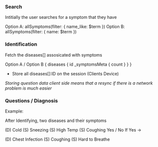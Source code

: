 ### Search

Intitially the user searches for a symptom that they have

Option A: allSymptoms(filter: { name_like: $term })
Option B: allSymptoms(filter: { name: $term })

### Identification

Fetch the diseases[] assosicated with symptoms

Option A / Option B {
	diseases {
		id
		_symptomsMeta {
			count
		}
	}
}

- Store all diseases[]:ID on the session (Clients Device)

*Storing question data client side means that a resync if there is a network problem is much easier*

### Questions / Diagnosis

Example: 

After Identifying, two diseases and their symptoms

(D) Cold
	(S) Sneezing
	(S) High Temp
	(S) Coughing
		Yes / No 
		If Yes -> 
			

(D) Chest Infection
	(S) Coughing
	(S) Hard to Breathe



